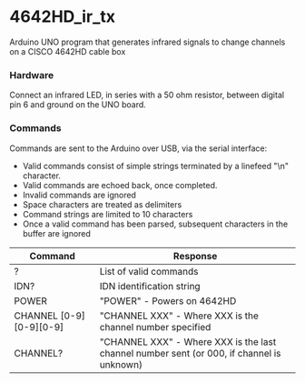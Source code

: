 # 4642HD_ir_tx
Arduino UNO program that generates infrared signals to change channels on a CISCO 4642HD cable box

### Hardware

Connect an infrared LED, in series with a 50 ohm resistor, between digital pin 6 and ground on the UNO board.

### Commands

Commands are sent to the Arduino over USB, via the serial interface:
  * Valid commands consist of simple strings terminated by a linefeed "\n" character. 
  * Valid commands are echoed back, once completed. 
  * Invalid commands are ignored 
  * Space characters are treated as delimiters
  * Command strings are limited to 10 characters
  * Once a valid command has been parsed, subsequent characters in the buffer are ignored

| Command                   |   Response                                                                                 |
| ------------------------  | ------------------------------------------------------------------------------------------ |
|?                          | List of valid commands                                                                     |
|IDN?                       | IDN identification string                                                                  |
|POWER                      | "POWER" - Powers on 4642HD                                                                 |
|CHANNEL [0-9][0-9][0-9]    | "CHANNEL XXX" - Where XXX is the channel number specified                                  |
|CHANNEL?                   | "CHANNEL XXX" - Where XXX is the last channel number sent (or 000, if channel is unknown)  |
